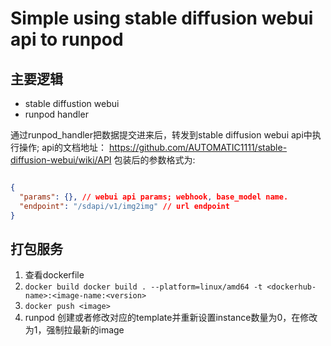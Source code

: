 
# Simple using stable diffusion webui api to runpod


## 主要逻辑
- stable diffustion webui
- runpod handler 

通过runpod_handler把数据提交进来后，转发到stable diffusion webui api中执行操作; api的文档地址： https://github.com/AUTOMATIC1111/stable-diffusion-webui/wiki/API
包装后的参数格式为:
```json

{
  "params": {}, // webui api params; webhook, base_model name.
  "endpoint": "/sdapi/v1/img2img" // url endpoint
}

```

## 打包服务
1. 查看dockerfile
2. `docker build docker build . --platform=linux/amd64 -t <dockerhub-name>:<image-name:<version>`
3. `docker push <image>`
4. runpod 创建或者修改对应的template并重新设置instance数量为0，在修改为1，强制拉最新的image
